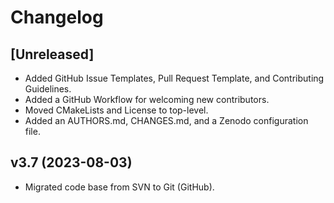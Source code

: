 # Changelog

## [Unreleased]

* Added GitHub Issue Templates, Pull Request Template, and Contributing Guidelines.
* Added a GitHub Workflow for welcoming new contributors.
* Moved CMakeLists and License to top-level.
* Added an AUTHORS.md, CHANGES.md, and a Zenodo configuration file.

## v3.7 (2023-08-03)

* Migrated code base from SVN to Git (GitHub).

